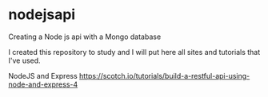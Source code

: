# nodejsapi
Creating a Node js api with a Mongo database

I created this repository to study and I will put here all sites and tutorials that I've used.

NodeJS and Express
https://scotch.io/tutorials/build-a-restful-api-using-node-and-express-4

